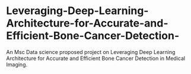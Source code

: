 # Leveraging-Deep-Learning-Architecture-for-Accurate-and-Efficient-Bone-Cancer-Detection-
An Msc Data science proposed project on Leveraging Deep Learning Architecture for Accurate and Efficient Bone Cancer Detection in Medical Imaging.
